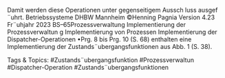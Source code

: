 Damit werden diese Operationen unter gegenseitigem Aussch luss ausgef ¨uhrt.
Betriebssysteme DHBW Mannheim ©Henning Pagnia Version 4.23 Fr¨uhjahr 2023 BS–65Prozessverwaltung Implementierung der Prozessverwaltun g Implementierung von Prozessen
Implementierung der Dispatcher-Operationen
•Prg. 8 bis Prg. 10 (S. 68) enthalten eine Implementierung der Zustands¨ubergangsfunktionen aus Abb. 1
(S. 38).

   Tags & Topics:
   #Zustands¨ubergangsfunktion
   #Prozessverwaltun
   #Dispatcher-Operation
   #Zustands¨ubergangsfunktionen